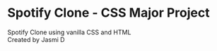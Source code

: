 # Spotify Clone - CSS Major Project

Spotify Clone using vanilla CSS and HTML 
<br>
Created by Jasmi D